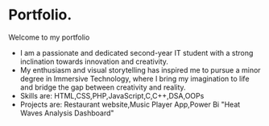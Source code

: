 # Portfolio.
Welcome to my portfolio 
* I am a passionate and dedicated second-year IT student with a strong inclination towards innovation and creativity. 
* My enthusiasm and visual storytelling has inspired me to pursue a minor degree in Immersive Technology, where I bring my imagination to life and bridge the gap between creativity and reality.
*  Skills are: HTML,CSS,PHP,JavaScript,C,C++,DSA,OOPs
*  Projects are: Restaurant website,Music Player App,Power Bi "Heat Waves Analysis Dashboard"
